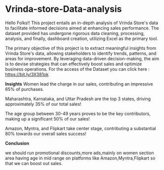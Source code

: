 # Vrinda-store-Data-analysis

Hello Folks!! 
This project entails an in-depth analysis of Vrinda Store's data to facilitate informed decisions aimed at enhancing sales performance. The dataset provided has undergone rigorous data cleaning, processing, analysis, and finally, dashboard creation, utilizing Excel as the primary tool.

The primary objective of this project is to extract meaningful insights from Vrinda Store's data, allowing stakeholders to identify trends, patterns, and areas for improvement. By leveraging data-driven decision-making, the aim is to devise strategies that can effectively boost sales and optimize business operations.
For the access of the Dataset you can click here : https://bit.ly/3X381ok

**Insights**
Women lead the charge in our sales, contributing an impressive 65% of purchases.

Maharashtra, Karnataka, and Uttar Pradesh are the top 3 states, driving approximately 35% of our total sales!

The age group between 30-49 years proves to be the key contributors, making up a significant 50% of our sales!

Amazon, Myntra, and Flipkart take center stage, contributing a substantial 80% towards our overall sales success!

**Conclusion**

we should run promotional discounts,more ads,mainly on women section area having age in mid range on platforms like Amazon,Myntra,Flipkart so that we can boost out sales.
